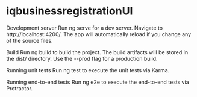 # iqbusinessregistrationUI

Development server
Run ng serve for a dev server. Navigate to http://localhost:4200/. The app will automatically reload if you change any of the source files.

Build
Run ng build to build the project. The build artifacts will be stored in the dist/ directory. Use the --prod flag for a production build.

Running unit tests
Run ng test to execute the unit tests via Karma.

Running end-to-end tests
Run ng e2e to execute the end-to-end tests via Protractor.
